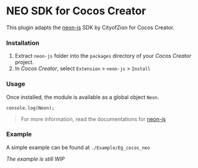 # NEO SDK for Cocos Creator 
This plugin adapts the [neon-js](https://github.com/CityOfZion/neon-js) SDK by CityofZion for Cocos Creator. 

### Installation

1. Extract `neon-js` folder into the `packages` directory of your *Cocos Creator* project.
2. In *Cocos Creator*, select `Extension` > `neon-js` > `Install`

### Usage

Once installed, the module is available as a global object `Neon`.

```
console.log(Neon);
```

> For more information, read the documentations for [neon-js](https://cityofzion.io/neon-js/docs/en/api/index.html)

### Example

A simple example can be found at `./Example/Eg_cocos_neo` 

*The example is still WIP*
